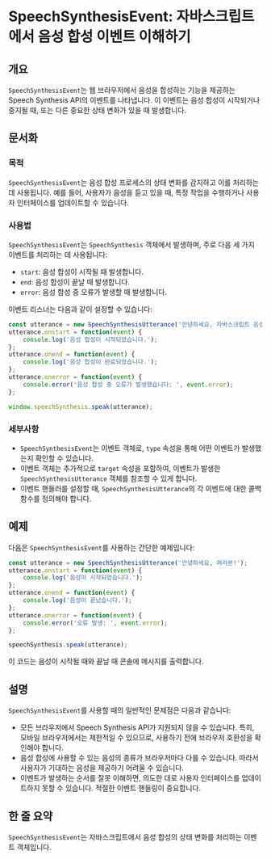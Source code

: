 <!--
Meta Description: # SpeechSynthesisEvent: 자바스크립트에서 음성 합성 이벤트 이해하기 ## 개요 `SpeechSynthesisEvent`는 웹 브라우저에서 음성을 합성하는 기능을 제공하는 Speech Synthesis API의 이벤트를 나타냅니다. 이 이벤트는 음성 합...
Meta Keywords: utterance, speechsynthesisevent, event, 이벤트, 있습니다
-->

# SpeechSynthesisEvent: 자바스크립트에서 음성 합성 이벤트 이해하기

## 개요
`SpeechSynthesisEvent`는 웹 브라우저에서 음성을 합성하는 기능을 제공하는 Speech Synthesis API의 이벤트를 나타냅니다. 이 이벤트는 음성 합성이 시작되거나 중지될 때, 또는 다른 중요한 상태 변화가 있을 때 발생합니다.

## 문서화
### 목적
`SpeechSynthesisEvent`는 음성 합성 프로세스의 상태 변화를 감지하고 이를 처리하는 데 사용됩니다. 예를 들어, 사용자가 음성을 듣고 있을 때, 특정 작업을 수행하거나 사용자 인터페이스를 업데이트할 수 있습니다.

### 사용법
`SpeechSynthesisEvent`는 `SpeechSynthesis` 객체에서 발생하며, 주로 다음 세 가지 이벤트를 처리하는 데 사용됩니다:
- `start`: 음성 합성이 시작될 때 발생합니다.
- `end`: 음성 합성이 끝날 때 발생합니다.
- `error`: 음성 합성 중 오류가 발생할 때 발생합니다.

이벤트 리스너는 다음과 같이 설정할 수 있습니다:

```javascript
const utterance = new SpeechSynthesisUtterance('안녕하세요, 자바스크립트 음성 합성입니다.');
utterance.onstart = function(event) {
    console.log('음성 합성이 시작되었습니다.');
};
utterance.onend = function(event) {
    console.log('음성 합성이 완료되었습니다.');
};
utterance.onerror = function(event) {
    console.error('음성 합성 중 오류가 발생했습니다: ', event.error);
};

window.speechSynthesis.speak(utterance);
```

### 세부사항
- `SpeechSynthesisEvent`는 이벤트 객체로, `type` 속성을 통해 어떤 이벤트가 발생했는지 확인할 수 있습니다.
- 이벤트 객체는 추가적으로 `target` 속성을 포함하여, 이벤트가 발생한 `SpeechSynthesisUtterance` 객체를 참조할 수 있게 합니다.
- 이벤트 핸들러를 설정할 때, `SpeechSynthesisUtterance`의 각 이벤트에 대한 콜백 함수를 정의해야 합니다.

## 예제
다음은 `SpeechSynthesisEvent`를 사용하는 간단한 예제입니다:

```javascript
const utterance = new SpeechSynthesisUtterance('안녕하세요, 여러분!');
utterance.onstart = function(event) {
    console.log('음성이 시작되었습니다.');
};
utterance.onend = function(event) {
    console.log('음성이 끝났습니다.');
};
utterance.onerror = function(event) {
    console.error('오류 발생: ', event.error);
};

speechSynthesis.speak(utterance);
```

이 코드는 음성이 시작될 때와 끝날 때 콘솔에 메시지를 출력합니다.

## 설명
`SpeechSynthesisEvent`를 사용할 때의 일반적인 문제점은 다음과 같습니다:
- 모든 브라우저에서 Speech Synthesis API가 지원되지 않을 수 있습니다. 특히, 모바일 브라우저에서는 제한적일 수 있으므로, 사용하기 전에 브라우저 호환성을 확인해야 합니다.
- 음성 합성에 사용할 수 있는 음성의 종류가 브라우저마다 다를 수 있습니다. 따라서 사용자가 기대하는 음성을 제공하기 어려울 수 있습니다.
- 이벤트가 발생하는 순서를 잘못 이해하면, 의도한 대로 사용자 인터페이스를 업데이트하지 못할 수 있습니다. 적절한 이벤트 핸들링이 중요합니다.

## 한 줄 요약
`SpeechSynthesisEvent`는 자바스크립트에서 음성 합성의 상태 변화를 처리하는 이벤트 객체입니다.